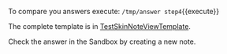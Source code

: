 
 To compare you answers execute: `/tmp/answer step4`{{execute}}

 The complete template is in [TestSkinNoteViewTemplate](http://cdlhttps://[[HOST_SUBDOMAIN]]-80-[[KATACODA_HOST]].environments.katacoda.com/Applications/SolNotePadApp/TestSkinNoteViewTemplate).

 Check the answer in the Sandbox by creating a new note.
